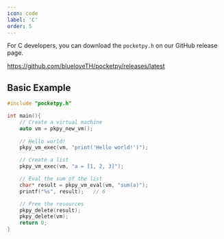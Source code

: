 ```yaml
---
icon: code
label: 'C'
order: 5
---
```


For C developers, you can download the `pocketpy.h` on our GitHub release page.

https://github.com/blueloveTH/pocketpy/releases/latest

## Basic Example

```c
#include "pocketpy.h"

int main(){
    // Create a virtual machine
    auto vm = pkpy_new_vm();
    
    // Hello world!
    pkpy_vm_exec(vm, "print('Hello world!')");

    // Create a list
    pkpy_vm_exec(vm, "a = [1, 2, 3]");

    // Eval the sum of the list
    char* result = pkpy_vm_eval(vm, "sum(a)");
    printf("%s", result);   // 6

    // Free the resources
    pkpy_delete(result);
    pkpy_delete(vm);
    return 0;
}
```